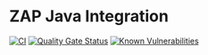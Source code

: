 # ZAP Java Integration

[![CI](https://github.com/ContinuousSecurityTooling/zap-java/actions/workflows/pipeline.yml/badge.svg)](https://github.com/ContinuousSecurityTooling/zap-java/actions/workflows/pipeline.yml)
[![Quality Gate Status](https://sonarcloud.io/api/project_badges/measure?project=ContinuousSecurityTooling_zap-java&metric=alert_status)](https://sonarcloud.io/summary/new_code?id=ContinuousSecurityTooling_zap-java)
[![Known Vulnerabilities](https://snyk.io/test/github/ContinuousSecurityTooling/zap-java/badge.svg)](https://snyk.io/test/github/ContinuousSecurityTooling/zap-java)
